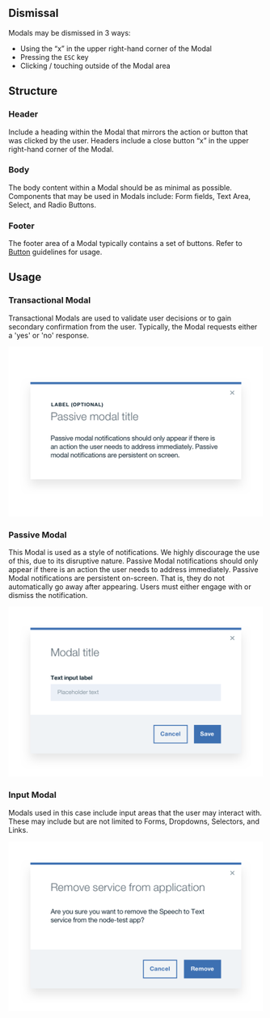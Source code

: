 ## Dismissal
Modals may be dismissed in 3 ways:

* Using the “x” in the upper right-hand corner of the Modal
* Pressing the `ESC` key
* Clicking / touching outside of the Modal area

## Structure
### Header
Include a heading within the Modal that mirrors the action or button that was clicked by the user. Headers include a close button “x” in the upper right-hand corner of the Modal.

### Body
The body content within a Modal should be as minimal as possible. Components that may be used in Modals include: Form fields, Text Area, Select, and Radio Buttons.

### Footer
The footer area of a Modal typically contains a set of buttons. Refer to [Button](/components/button) guidelines for usage.

## Usage
### Transactional Modal
Transactional Modals are used to validate user decisions or to gain secondary confirmation from the user. Typically, the Modal requests either a 'yes' or 'no' response.

![transactional modal](images/modal-usage-3.png)

### Passive Modal
This Modal is used as a style of notifications. We highly discourage the use of this, due to its disruptive nature. Passive Modal notifications should only appear if there is an action the user needs to address immediately. Passive Modal notifications are persistent on-screen. That is, they do not automatically go away after appearing. Users must either engage with or dismiss the notification.

![Passive modal](images/modal-usage-2.png)

### Input Modal
Modals used in this case include input areas that the user may interact with. These may include but are not limited to Forms, Dropdowns, Selectors, and Links.

![input modal](images/modal-usage-1.png)
